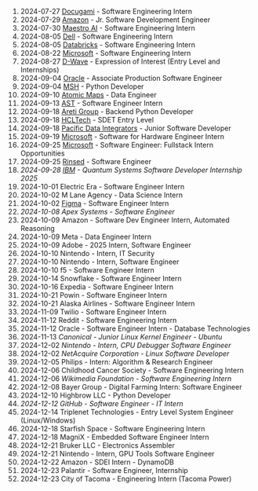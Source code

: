 1. 2024-07-27 [Docugami](https://www.docugami.com) - Software Engineering Intern
2. 2024-07-29  [Amazon](https://www.amazon.com) - Jr. Software Development Engineer
3. 2024-07-30 [Maestro AI](https://www.getmaestro.ai/) - Software Engineering Intern
4. 2024-08-05 [Dell](https://jobs.dell.com/en/software-engineering) - Software Engineering Intern
5. 2024-08-05 [Databricks](https://www.databricks.com/company/careers) - Software Engineering Intern
6. 2024-08-22 [Microsoft](https://www.microsoft.com) - Software Engineering Intern
7. 2024-08-27 [D-Wave](https://www.dwavesys.com) - Expression of Interest (Entry Level and Internships)
8. 2024-09-04 [Oracle](https://www.oracle.com) - Associate Production Software Engineer
9. 2024-09-04 [MSH](https://www.talentmsh.com) - Python Developer
10. 2024-09-10 [Atomic Maps](https://atomicmaps.io/) - Data Engineer
11. 2024-09-13 [AST](https://www.ast-inc.com/) - Software Engineer Intern
12. 2024-09-18 [Areti Group](https://www.bcorporation.net/en-us/find-a-b-corp/company/areti-group/) - Backend Python Developer
13. 2024-09-18 [HCLTech](https://www.hcltech.com/) - SDET Entry Level
14. 2024-09-18 [Pacific Data Integrators](https://www.pacificdataintegrators.com/) - Junior Software Developer
15. 2024-09-19 [Microsoft](https://www.microsoft.com) - Software for Hardware Engineer Intern
16. 2024-09-25 [Microsoft](https://www.microsoft.com) - Software Engineer: Fullstack Intern Opportunities
17. 2024-09-25 [Rinsed](https://www.rinsed.com) - Software Engineer
18. *2024-09-28 [IBM](https://www.ibm.com) - Quantum Systems Software Developer Internship 2025*
19. 2024-10-01 Electric Era - Software Engineer Intern
20. 2024-10-02 M Lane Agency - Data Science Intern
21. 2024-10-02 [Figma](https://www.figma.com) - Software Engineer Intern
22. *2024-10-08 Apex Systems - Software Engineer*
23. 2024-10-09 Amazon - Software Dev Engineer Intern, Automated Reasoning
24. 2024-10-09 Meta - Data Engineer Intern
25. 2024-10-09 Adobe - 2025 Intern, Software Engineer
26. 2024-10-10 Nintendo - Intern, IT Security
27. 2024-10-10 Nintendo - Intern, Software Engineer
28. 2024-10-10 f5 - Software Engineer Intern
29. 2024-10-14 Snowflake - Software Engineer Intern
30. 2024-10-16 Expedia - Software Engineer Intern
31. 2024-10-21 Powin - Software Engineer Intern
32. 2024-10-21 Alaska Airlines - Software Engineer Intern
33. 2024-11-09 Twilio - Software Engineer Intern
34. 2024-11-12 Reddit - Software Engineering Intern
35. 2024-11-12 Oracle - Software Engineer Intern - Database Technologies
36. 2024-11-13 *Canonical - Junior Linux Kernel Engineer - Ubuntu*
37. 2024-12-02 *Nintendo - Intern, CPU Debugger Software Engineer*
38. 2024-12-02 *NetAcquire Corporation - Linux Software Developer*
39. 2024-12-05 Philips - Intern: Algorithm & Research Engineer
40. 2024-12-06 Childhood Cancer Society - Software Engineering Intern
41. 2024-12-06 *Wikimedia Foundation - Software Engineering Intern*
42. 2024-12-08 Bayer Group - Digital Farming Intern: Software Engineer
43. 2024-12-10 Highbrow LLC - Python Developer
44. *2024-12-12 GitHub - Software Engineer - IT Intern*
45. 2024-12-14 Triplenet Technologies - Entry Level System Engineer (Linux/Windows)
46. 2024-12-18 Starfish Space - Software Engineering Intern
47. 2024-12-18 MagniX - Embedded Software Engineer Intern
48. 2024-12-21 Bruker LLC - Electronics Assembler
49. 2024-12-21 Nintendo - Intern, GPU Tools Software Engineer
50. 2024-12-22 Amazon - SDEI Intern - DynamoDB
51. 2024-12-23 Palantir - Software Engineer, Internship
52. 2024-12-23 City of Tacoma - Engineering Intern (Tacoma Power)
